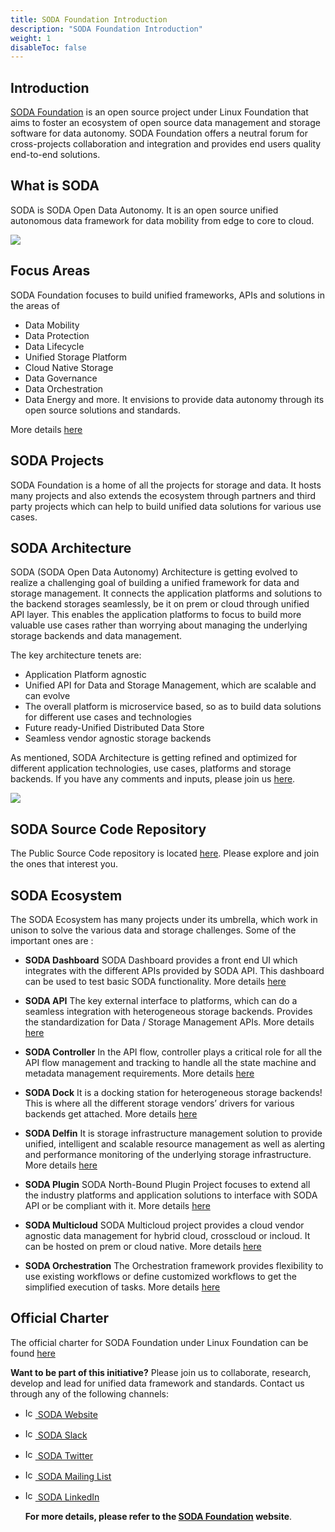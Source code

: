 ```yaml
---
title: SODA Foundation Introduction
description: "SODA Foundation Introduction"
weight: 1
disableToc: false
---
```


## Introduction

[SODA Foundation](http://github.com/sodafoundation) is an open source project under Linux Foundation that aims to foster an ecosystem of open source data management and storage software for data autonomy. SODA Foundation offers a neutral forum for cross-projects collaboration and integration and provides end users quality end-to-end solutions.

## What is SODA

SODA is SODA Open Data Autonomy. It is an open source unified autonomous data framework for data mobility from edge to core to cloud.

<img src="https://www.sodafoundation.io/wp-content/uploads/2022/05/2022autonomy2560.png">

## Focus Areas

SODA Foundation focuses to build unified frameworks, APIs and solutions in the areas of

- Data Mobility
- Data Protection
- Data Lifecycle
- Unified Storage Platform
- Cloud Native Storage
- Data Governance
- Data Orchestration
- Data Energy and more.
  It envisions to provide data autonomy through its open source solutions and standards.

More details [here](https://sodafoundation.io/)

## SODA Projects

SODA Foundation is a home of all the projects for storage and data. It hosts many projects and also extends the ecosystem through partners and third party projects which can help to build unified data solutions for various use cases.

## SODA Architecture

<!--- TODO : Brief description and architecture snapshot needed here...-->

SODA (SODA Open Data Autonomy) Architecture is getting evolved to realize a challenging goal of building a unified framework for data and storage management. It connects the application platforms and solutions to the backend storages seamlessly, be it on prem or cloud through unified API layer. This enables the application platforms to focus to build more valuable use cases rather than worrying about managing the underlying storage backends and data management.

The key architecture tenets are:

- Application Platform agnostic
- Unified API for Data and Storage Management, which are scalable and can evolve
- The overall platform is microservice based, so as to build data solutions for different use cases and technologies
- Future ready-Unified Distributed Data Store
- Seamless vendor agnostic storage backends

As mentioned, SODA Architecture is getting refined and optimized for different application technologies, use cases, platforms and storage backends. If you have any comments and inputs, please join us [here](https://github.com/sodafoundation/).

<img src="https://sodafoundation.io/wp-content/uploads/2020/04/soda_overview1960@2x-e1596783881567.jpg">

## SODA Source Code Repository

The Public Source Code repository is located [here](https://github.com/sodafoundation/). Please explore and join the ones that interest you.

## SODA Ecosystem

The SODA Ecosystem has many projects under its umbrella, which work in unison to solve the various data and storage challenges.
Some of the important ones are :

- **SODA Dashboard**
  SODA Dashboard provides a front end UI which integrates with the different APIs provided by SODA API. This dashboard can be used to test basic SODA functionality.
  More details [here](https://sodafoundation.io/projects/soda-dashboard/)

- **SODA API**
  The key external interface to platforms, which can do a seamless integration with heterogeneous storage backends. Provides the standardization for Data / Storage Management APIs. More details [here](https://sodafoundation.io/projects/soda-api/)

- **SODA Controller**
  In the API flow, controller plays a critical role for all the API flow management and tracking to handle all the state machine and metadata management requirements.
  More details [here](https://sodafoundation.io/projects/soda-controller/)

- **SODA Dock**
  It is a docking station for heterogeneous storage backends! This is where all the different storage vendors’ drivers for various backends get attached.
  More details [here](https://sodafoundation.io/projects/soda-dock/)

- **SODA Delfin**
  It is storage infrastructure management solution to provide unified, intelligent and scalable resource management as well as alerting and performance monitoring of the underlying storage infrastructure.
  More details [here](https://sodafoundation.io/projects/delfin-soda-infrastructure-manager/)

- **SODA Plugin**
  SODA North-Bound Plugin Project focuses to extend all the industry platforms and application solutions to interface with SODA API or be compliant with it.
  More details [here](https://sodafoundation.io/projects/soda-plugins/)

- **SODA Multicloud**
  SODA Multicloud project provides a cloud vendor agnostic data management for hybrid cloud, crosscloud or incloud. It can be hosted on prem or cloud native.
  More details [here](https://sodafoundation.io/projects/soda-multicloud-dds/)

- **SODA Orchestration**
  The Orchestration framework provides flexibility to use existing workflows or define customized workflows to get the simplified execution of tasks.
  More details [here](https://sodafoundation.io/projects/soda-experiments/)

## Official Charter

The official charter for SODA Foundation under Linux Foundation can be found [here](https://sodafoundation.io/the-foundation/charter/)

**Want to be part of this initiative?**
Please join us to collaborate, research, develop and lead for unified data framework and standards.
Contact us through any of the following channels:

- [<img src="https://www.vectorlogo.zone/logos/wmtransfer/wmtransfer-icon.svg" alt="Icon" width="16"> SODA Website](https://sodafoundation.io/the-foundation/join/)
- [<img src="https://www.vectorlogo.zone/logos/slack/slack-icon.svg" alt="Icon" width="16"> SODA Slack](https://sodafoundation.io/slack)
- [<img src="https://www.vectorlogo.zone/logos/twitter/twitter-official.svg" alt="Icon" width="16"> SODA Twitter](https://twitter.com/sodafoundation)
- [<img src="https://www.vectorlogo.zone/logos/gmail/gmail-icon.svg" alt="Icon" width="16"> SODA Mailing List](https://lists.sodafoundation.io)
- [<img src="https://www.vectorlogo.zone/logos/linkedin/linkedin-icon.svg" alt="Icon" width="16"> SODA LinkedIn](https://www.linkedin.com/company/sodafoundation/)

  **For more details, please refer to the [SODA Foundation](https://sodafoundation.io/) website**.
